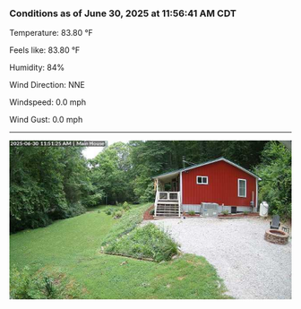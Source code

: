 ### Conditions as of June 30, 2025 at 11:56:41 AM CDT 

Temperature: 83.80 &deg;F

Feels like: 83.80 &deg;F

Humidity: 84%

Wind Direction: NNE

Windspeed: 0.0 mph

Wind Gust: 0.0 mph

---

<img src="./images/latest.jpeg"/>

